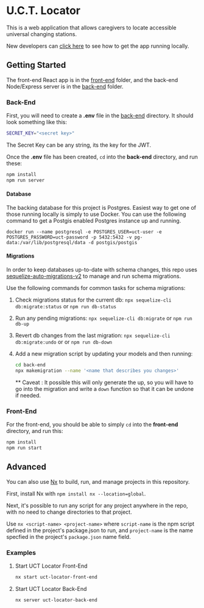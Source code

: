 # U.C.T. Locator
This is a web application that allows caregivers to locate accessible universal changing stations.

New developers can [click here](Setup/DeveloperSetupGuide.md) to see how to get the app running locally.

## Getting Started

The front-end React app is in the [front-end](front-end/) folder, and the back-end Node/Express server is in the [back-end](back-end/) folder.

### Back-End

First, you will need to create a **.env** file in the [back-end](back-end/) directory. It should look something like this:

```sh
SECRET_KEY="<secret key>"
```

The Secret Key can be any string, its the key for the JWT.

Once the **.env** file has been created, `cd` into the **back-end** directory, and run these:

```sh
npm install
npm run server
```

#### Database 

The backing database for this project is Postgres. Easiest way to get one of those running locally is simply to use Docker. You can use the following command to get a Postgis enabled Postgres instance up and running. 

```
docker run --name postgresql -e POSTGRES_USER=uct-user -e POSTGRES_PASSWORD=uct-password -p 5432:5432 -v pg-data:/var/lib/postgresql/data -d postgis/postgis
```

#### Migrations

In order to keep databases up-to-date with schema changes, this repo uses [sequelize-auto-migrations-v2](https://github.com/brianschardt/sequelize-auto-migrations) to manage and run schema migrations. 

Use the following commands for common tasks for schema migrations:

1. Check migrations status for the current db: `npx sequelize-cli db:migrate:status` or `npm run db-status`
2. Run any pending migrations: `npx sequelize-cli db:migrate` or `npm run db-up`
3. Revert db changes from the last migration: `npx sequelize-cli db:migrate:undo` or or `npm run db-down` 
4. Add a new migration script by updating your models and then running:

    ```sh
    cd back-end
    npx makemigration --name '<name that describes you changes>'
    ```

    ** Caveat : It possible this will only generate the up, so you will have to go into the migration and write a `down` function so that it can be undone if needed. 

### Front-End

For the front-end, you should be able to simply `cd` into the **front-end** directory, and run this:

```sh
npm install
npm run start
```

## Advanced

You can also use [Nx](https://nx.dev/) to build, run, and manage projects in this repository.

First, install Nx with `npm install nx --location=global`.

Next, it's possible to run any script for any project anywhere in the repo, with no need to change directories to that project.

Use `nx <script-name> <project-name>` where `script-name` is the npm script defined in the project's package.json to run, and `project-name` is the name specfied in the project's `package.json` name field.

### Examples

1. Start UCT Locator Front-End

    ```sh
    nx start uct-locator-front-end
    ```

2. Start UCT Locator Back-End

    ```sh
    nx server uct-locator-back-end
    ```
